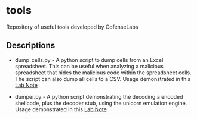# tools
Repository of useful tools developed by CofenseLabs

## Descriptions
* dump_cells.py - A python script to dump cells from an Excel spreadsheet. This
can be useful when analyzing a malicious spreadsheet that hides the malicious
code within the spreadsheet cells. The script can also dump all cells to a CSV.
Usage demonstrated in this [Lab Note](https://cofenselabs.com/nothing-to-see-here/)

* dumper.py - A python script demonstrating the decoding a encoded shellcode, plus
the decoder stub, using the unicorn emulation engine.
Usage demonstrated in this [Lab Note]()
